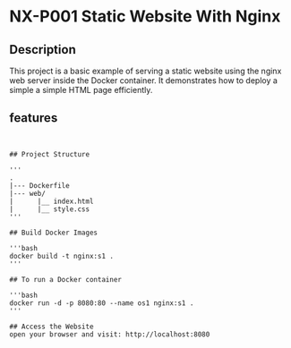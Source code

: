 # NX-P001 Static Website With Nginx 

## Description

This project is a basic example of serving a static website using the nginx web server inside the Docker container. It demonstrates how to deploy a simple a simple HTML page efficiently.

## features 

<pre><code>
 
## Project Structure

'''
.
|--- Dockerfile
|--- web/
|      |__ index.html
|      |__ style.css
'''

## Build Docker Images 

'''bash
docker build -t nginx:s1 .
'''

## To run a Docker container

'''bash
docker run -d -p 8080:80 --name os1 nginx:s1 .
'''

## Access the Website
open your browser and visit: http://localhost:8080

 
